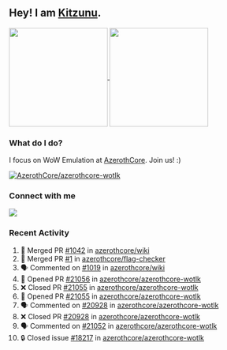 ## Hey! I am [Kitzunu](https://Github.com/Kitzunu).

<!--
[![Kitzunu's Github stats](https://github-readme-stats.vercel.app/api?username=kitzunu&theme=github_dark&show_icons=true&number_format=long)](https://github.com/Kitzunu)

[![Kitzunu's Language stats](https://github-readme-stats.vercel.app/api/top-langs/?username=Kitzunu&layout=donut&theme=github_dark)](https://github.com/Kitzunu)
-->

<a href="https://github.com/Kitzunu">
  <img height=200 align="center" src="https://github-readme-stats.vercel.app/api?username=kitzunu&theme=github_dark&show_icons=true&number_format=long" />
</a>
<a href="https://github.com/Kitzunu">
  <img height=200 align="center" src="https://github-readme-stats.vercel.app/api/top-langs/?username=Kitzunu&layout=donut&theme=github_dark" />
</a>

### What do I do?

I focus on WoW Emulation at [AzerothCore](https://github.com/AzerothCore). Join us! :)

[![AzerothCore/azerothcore-wotlk](https://github-readme-stats.vercel.app/api/pin/?username=AzerothCore&repo=azerothcore-wotlk&theme=github_dark&show_owner=true)](https://github.com/azerothcore/azerothcore-wotlk)

### Connect with me
[![](https://img.shields.io/badge/AzerothCore%20Discord-Connect%20with%20me!-green)](https://discord.com/invite/gkt4y2x)

### Recent Activity

<!--START_SECTION:activity-->
1. 🎉 Merged PR [#1042](https://github.com/azerothcore/wiki/pull/1042) in [azerothcore/wiki](https://github.com/azerothcore/wiki)
2. 🎉 Merged PR [#1](https://github.com/azerothcore/flag-checker/pull/1) in [azerothcore/flag-checker](https://github.com/azerothcore/flag-checker)
3. 🗣 Commented on [#1019](https://github.com/azerothcore/wiki/issues/1019#issuecomment-2564426182) in [azerothcore/wiki](https://github.com/azerothcore/wiki)
4. 💪 Opened PR [#21056](https://github.com/azerothcore/azerothcore-wotlk/pull/21056) in [azerothcore/azerothcore-wotlk](https://github.com/azerothcore/azerothcore-wotlk)
5. ❌ Closed PR [#21055](https://github.com/azerothcore/azerothcore-wotlk/pull/21055) in [azerothcore/azerothcore-wotlk](https://github.com/azerothcore/azerothcore-wotlk)
6. 💪 Opened PR [#21055](https://github.com/azerothcore/azerothcore-wotlk/pull/21055) in [azerothcore/azerothcore-wotlk](https://github.com/azerothcore/azerothcore-wotlk)
7. 🗣 Commented on [#20928](https://github.com/azerothcore/azerothcore-wotlk/pull/20928#issuecomment-2564348684) in [azerothcore/azerothcore-wotlk](https://github.com/azerothcore/azerothcore-wotlk)
8. ❌ Closed PR [#20928](https://github.com/azerothcore/azerothcore-wotlk/pull/20928) in [azerothcore/azerothcore-wotlk](https://github.com/azerothcore/azerothcore-wotlk)
9. 🗣 Commented on [#21052](https://github.com/azerothcore/azerothcore-wotlk/pull/21052#issuecomment-2564343308) in [azerothcore/azerothcore-wotlk](https://github.com/azerothcore/azerothcore-wotlk)
10. 🔒 Closed issue [#18217](https://github.com/azerothcore/azerothcore-wotlk/issues/18217) in [azerothcore/azerothcore-wotlk](https://github.com/azerothcore/azerothcore-wotlk)
<!--END_SECTION:activity-->
